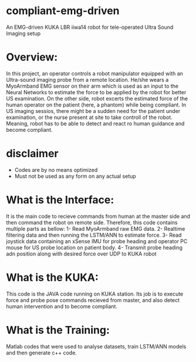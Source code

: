 # compliant-emg-driven
An EMG-driven KUKA LBR iiwa14 robot for tele-operated Ultra Sound Imaging setup
# Overview:
In this project, an operator controls a robot manipulator equipped with an Ultra-sound imaging probe from a remote location.
He/she wears a MyoArmband EMG sensor on their arm which is used as an input to the Neural Networks to estimate the force to be applied by the robot for better US examination. 
On the other side, robot excerts the estimated force of the human operator on the patient (here, a phantom) while being compliant. In US imaging sessios, there might be a sudden need for the patient under examination, or the nurse present at site to take controll of the robot. Meaning, robot has to be able to detect and react ro human guidance and become compliant.

# disclaimer
* Codes are by no means optimized
* Must not be used as any form on any actual setup

# What is the Interface:
It is the main code to recieve commands from human at the master side and then command the robot on remote side. Therefore, this code contains multiple parts as bellow:
1- Read MyoArmband raw EMG data.
2- Realtime filtering data and then running the LSTM/ANN to estimate force.
3- Read joystick data containing an xSense IMU for probe heading and operator PC mouse for US probe location on patient body.
4- Transmit probe heading adn position along with desired force over UDP to KUKA robot

# What is the KUKA:
This code is the JAVA code running on KUKA station. Its job is to execute force and probe pose commands recieved from master, and also detect human intervention and to become compliant. 

# What is the Training:
Matlab codes that were used to analyse datasets, train LSTM/ANN models and then generate c++ code.


